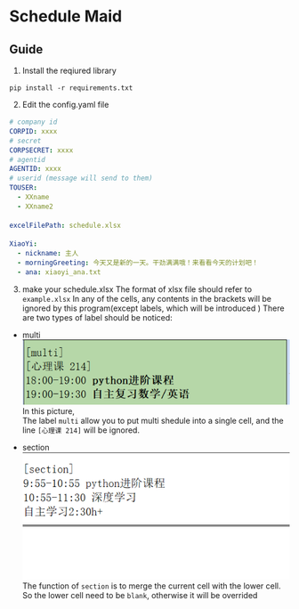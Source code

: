 # Schedule Maid

## Guide
1. Install the reqiured library
```shell
pip install -r requirements.txt
```
2. Edit the config.yaml file
```yaml
# company id
CORPID: xxxx
# secret
CORPSECRET: xxxx
# agentid
AGENTID: xxxx
# userid (message will send to them)
TOUSER:
  - XXname
  - XXname2

excelFilePath: schedule.xlsx

XiaoYi:
  - nickname: 主人
  - morningGreeting: 今天又是新的一天。干劲满满哦！来看看今天的计划吧！
  - ana: xiaoyi_ana.txt
```
3. make your schedule.xlsx
The format of xlsx file should refer to `example.xlsx`
In any of the cells, any contents in the brackets will be ignored by this program(except labels, which will be introduced )
There are two types of label should be noticed:
- multi
![multi](./res/multi.png)
In this picture,  
The label `multi` allow you to put multi shedule into a single cell, and the line `[心理课 214]` will be ignored.

- section
![section](./res/section.png)
The function of `section` is to merge the current cell with the lower cell. So the lower cell need to be `blank`, otherwise it will be overrided